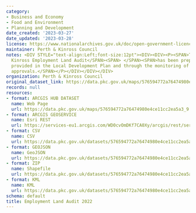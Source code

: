 ```yaml
---
category:
- Business and Economy
- Food and Environment
- Planning and Development
date_created: '2023-03-27'
date_updated: '2023-03-28'
license: https://www.nationalarchives.gov.uk/doc/open-government-licence/version/3/
maintainer: Perth & Kinross Council
notes: <DIV STYLE="text-align:Left;font-size:12pt"><DIV><DIV><P><SPAN>The Perth and
  Kinross Employment Land Audit</SPAN><SPAN> </SPAN><SPAN>has been prepared from information
  provided in the Local Development Plan and through the monitoring of planning application
  approvals.</SPAN></P></DIV></DIV></DIV>
organization: Perth & Kinross Council
original_dataset_link: https://data.pkc.gov.uk/maps/576594772a76474980e4ce11cc2ea5a3_9
records: null
resources:
- format: ARCGIS HUB DATASET
  name: Web Page
  url: https://data.pkc.gov.uk/maps/576594772a76474980e4ce11cc2ea5a3_9
- format: ARCGIS GEOSERVICE
  name: Esri REST
  url: https://services-eu1.arcgis.com/WD0cvOmDKf7CA0Xy/arcgis/rest/services/Employment_Land_Audit_2022/FeatureServer/9
- format: CSV
  name: CSV
  url: https://data.pkc.gov.uk/datasets/576594772a76474980e4ce11cc2ea5a3_9.csv?where=1=1&outSR=%7B%22latestWkid%22%3A27700%2C%22wkid%22%3A27700%7D
- format: GEOJSON
  name: GeoJSON
  url: https://data.pkc.gov.uk/datasets/576594772a76474980e4ce11cc2ea5a3_9.geojson?where=1=1&outSR=%7B%22latestWkid%22%3A27700%2C%22wkid%22%3A27700%7D
- format: ZIP
  name: Shapefile
  url: https://data.pkc.gov.uk/datasets/576594772a76474980e4ce11cc2ea5a3_9.zip?where=1=1&outSR=%7B%22latestWkid%22%3A27700%2C%22wkid%22%3A27700%7D
- format: KML
  name: KML
  url: https://data.pkc.gov.uk/datasets/576594772a76474980e4ce11cc2ea5a3_9.kml?where=1=1&outSR=%7B%22latestWkid%22%3A27700%2C%22wkid%22%3A27700%7D
schema: default
title: Employment Land Audit 2022
---
```

